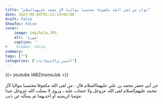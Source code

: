 ```yaml
---
title: "ثواب من لقي الله مكفوفا محتسبا مواليا لآل محمد عليهم‌السلام"
date: 2023-06-04T01:21:13+03:00
draft: false
ShowToc: False
cover:
    image: img/hala.JPG
    alt: 'صورة'
    caption: ''
#    hidden: false
summary: 
tags: [""]
categories: ["الصبر والامتحانات"]
---
```

{{< youtube IABZmsmoJsk >}}  
 <br>
عن أبي جعفر محمد بن علي عليهما‌السلام قال : من لقى
الله مكفوفا محتسبا مواليا لآل محمد عليهم‌السلام لقى الله عزوجل ولا
حساب عليه ، وروى لا يسلب الله عزوجل عبدا مؤمنا كريمتيه أو أحديهما
ثم يسأله عن ذنب.


